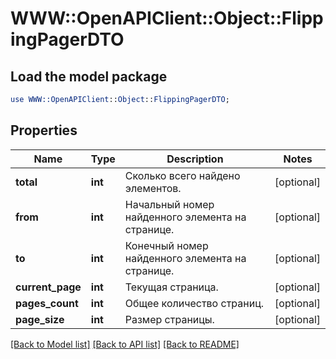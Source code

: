# WWW::OpenAPIClient::Object::FlippingPagerDTO

## Load the model package
```perl
use WWW::OpenAPIClient::Object::FlippingPagerDTO;
```

## Properties
Name | Type | Description | Notes
------------ | ------------- | ------------- | -------------
**total** | **int** | Сколько всего найдено элементов. | [optional] 
**from** | **int** | Начальный номер найденного элемента на странице. | [optional] 
**to** | **int** | Конечный номер найденного элемента на странице. | [optional] 
**current_page** | **int** | Текущая страница. | [optional] 
**pages_count** | **int** | Общее количество страниц. | [optional] 
**page_size** | **int** | Размер страницы. | [optional] 

[[Back to Model list]](../README.md#documentation-for-models) [[Back to API list]](../README.md#documentation-for-api-endpoints) [[Back to README]](../README.md)


